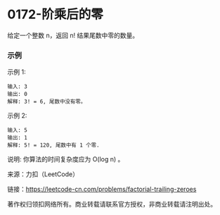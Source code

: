 # 0172-阶乘后的零

给定一个整数 n，返回 n! 结果尾数中零的数量。

### 示例
示例 1:

    输入: 3
    输出: 0
    解释: 3! = 6, 尾数中没有零。
示例 2:

    输入: 5
    输出: 1
    解释: 5! = 120, 尾数中有 1 个零.

说明: 你算法的时间复杂度应为 O(log n) 。

来源：力扣（LeetCode）

链接：https://leetcode-cn.com/problems/factorial-trailing-zeroes

著作权归领扣网络所有。商业转载请联系官方授权，非商业转载请注明出处。